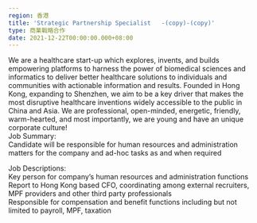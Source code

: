 ```yaml
---
region: 香港
title: 'Strategic Partnership Specialist   -(copy)-(copy)'
type: 商業戰略合作
date: 2021-12-22T00:00:00.000+08:00
---
```


We are a healthcare start-up which explores, invents, and builds empowering platforms to harness the power of biomedical sciences and informatics to deliver better healthcare solutions to individuals and communities with actionable information and results. Founded in Hong Kong, expanding to Shenzhen, we aim to be a key driver that makes the most disruptive healthcare inventions widely accessible to the public in China and Asia. We are professional, open-minded, energetic, friendly, warm-hearted, and most importantly, we are young and have an unique corporate culture!  
Job Summary:  
Candidate will be responsible for human resources and administration matters for the company and ad-hoc tasks as and when required

Job Descriptions:  
Key person for company’s human resources and administration functions  
Report to Hong Kong based CFO, coordinating among external recruiters, MPF providers and other third party professionals  
Responsible for compensation and benefit functions including but not limited to payroll, MPF, taxation
